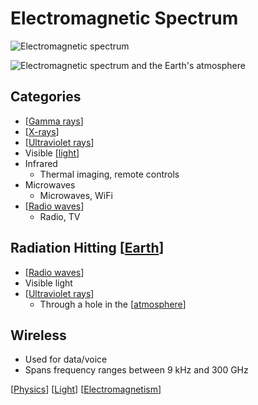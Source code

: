 # Electromagnetic Spectrum

![Electromagnetic spectrum](/assets/second-brain/2020-10-05-10-09-49.png)

![Electromagnetic spectrum and the Earth's atmosphere](/assets/second-brain/2020-10-05-13-33-30.png)

## Categories

- [[Gamma rays]]
- [[X-rays]]
- [[Ultraviolet rays]]
- Visible [[light]]
- Infrared
  - Thermal imaging, remote controls
- Microwaves
  - Microwaves, WiFi
- [[Radio waves]]
  - Radio, TV

## Radiation Hitting [[Earth]]

- [[Radio waves]]
- Visible light
- [[Ultraviolet rays]]
  - Through a hole in the [[atmosphere]]

## Wireless

- Used for data/voice
- Spans frequency ranges between 9 kHz and 300 GHz

[[Physics]] [[Light]] [[Electromagnetism]]

[//begin]: # "Autogenerated link references for markdown compatibility"
[Gamma rays]: gamma-rays "Gamma Rays"
[X-rays]: x-rays "X Rays"
[Ultraviolet rays]: ultraviolet-rays "Ultraviolet Rays"
[Light]: light "Light"
[Radio waves]: radio-waves "Radio Waves"
[Earth]: earth "Earth 🜨"
[atmosphere]: atmosphere "Atmosphere"
[Physics]: physics "Physics"
[Electromagnetism]: electromagnetism "Electromagnetism"
[//end]: # "Autogenerated link references"
